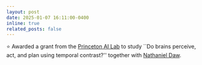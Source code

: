 ```yaml
---
layout: post
date: 2025-01-07 16:11:00-0400
inline: true
related_posts: false
---
```


:star: Awarded a grant from the [Princeton AI Lab](https://ai.princeton.edu/ai-lab) to study ``Do brains perceive, act, and plan using temporal contrast?'' together with [Nathaniel Daw](https://psychology.princeton.edu/people/nathaniel-daw).

